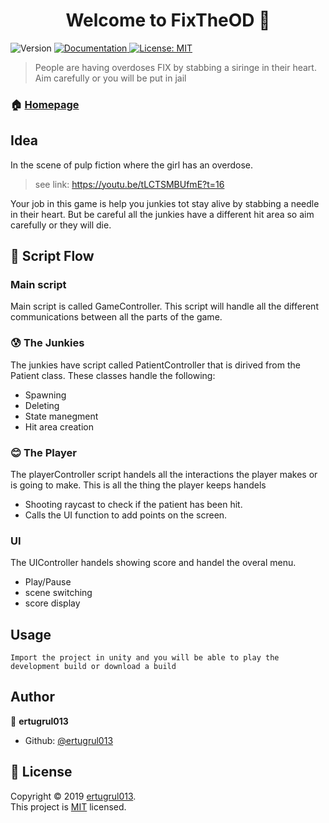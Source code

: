 <h1 align="center">Welcome to FixTheOD 👋</h1>
<p>
  <img alt="Version" src="https://img.shields.io/badge/version-1.0-blue.svg?cacheSeconds=2592000" />
  <a href="https://github.com/ertugrul013/CultFiction/CultFiction/README.md">
    <img alt="Documentation" src="https://img.shields.io/badge/documentation-yes-brightgreen.svg" target="_blank" />
  </a>
  <a href="https://github.com/ertugrul013/CultFictio/LICENSE">
    <img alt="License: MIT" src="https://img.shields.io/badge/License-MIT-yellow.svg" target="_blank" />
  </a>
</p>

> People are having overdoses FIX by stabbing a siringe in their heart. Aim carefully or you will be put in jail

### 🏠 [Homepage](https://github.com/ertugrul013/CultFiction)

## Idea

In the scene of pulp fiction where the girl has an overdose.
> see link: https://youtu.be/tLCTSMBUfmE?t=16 

Your job in this game is help you junkies tot stay alive by stabbing a needle in their heart. But be careful all the junkies have a different hit area so aim carefully or they will die.

## 🌊 Script Flow

### Main script

Main script is called GameController. This script will handle all the different communications between all the parts of the game.

### 😰 The Junkies

The junkies have script called PatientController that is dirived from the Patient class.
These classes handle the following:
  * Spawning 
  * Deleting
  * State manegment
  * Hit area creation

### 😊  The Player

The playerController script handels all the interactions the player makes or is going to make.
This is all the thing the player keeps handels
  * Shooting raycast to check if the patient has been hit.
  * Calls the UI function to add points on the screen.

### UI

The UIController handels showing score and handel the overal menu.

  * Play/Pause
  * scene switching
  * score display
  
## Usage

```
Import the project in unity and you will be able to play the development build or download a build
```

## Author

👤 **ertugrul013**

* Github: [@ertugrul013](https://github.com/ertugrul013)

## 📝 License

Copyright © 2019 [ertugrul013](https://github.com/ertugrul013).<br />
This project is [MIT](https://github.com/ertugrul013/CultFictio/LICENSE) licensed.
